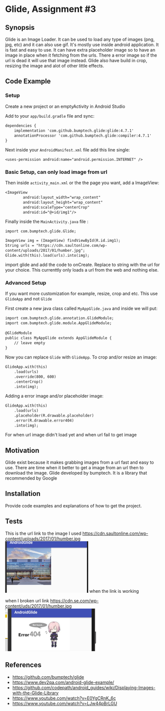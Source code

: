 # Glide, Assignment #3

## Synopsis

Glide is an Image Loader. It can be used to load any type of images (png, jpg, etc) and it can also use gif. It's mostly use inside android application. It is fast and easy to use. It can have extra placeholder image so to have an image in place when it fetching from the urls. There a error image so if the url is dead it will use that image instead. Glide also have build in crop, resizing the image and alot of other little effects.

## Code Example

### Setup

Create a new project or an emptyActivity in Android Studio

Add to your `app/build.gradle` file and sync:
```
dependencies {
    implementation 'com.github.bumptech.glide:glide:4.7.1'
    annotationProcessor 'com.github.bumptech.glide:compiler:4.7.1'
}
```

Next inside your `AndroidManifest.xml` file add this line single:
```
<uses-permission android:name="android.permission.INTERNET" />
```

### Basic Setup, can only load image from url
Then inside `activity_main.xml` or the the page you want, add a ImageView:
```
<ImageView
        android:layout_width="wrap_content"
        android:layout_height="wrap_content"
        android:scaleType="centerCrop"
        android:id="@+id/img1"/>
```

Finally inside the `MainActivity.java` file :
```
import com.bumptech.glide.Glide;
```
```
ImageView img = (ImageView) findViewById(R.id.img1);
String urls = "https://cdn.saultonline.com/wp-content/uploads/2017/01/humber.jpg";
Glide.with(this).load(urls).into(img);
```
import glide and add the code to onCreate. Replace to string with the url for your choice. This currenttly only loads a url from the web and nothing else.

### Advanced Setup
If you want more customization for example, resize, crop and etc. This use `GlideApp` and not `Glide`

First create a new java class called `MyAppGlide.java` and inside we will put:
```
import com.bumptech.glide.annotation.GlideModule;
import com.bumptech.glide.module.AppGlideModule;

@GlideModule
public class MyAppGlide extends AppGlideModule {
    // leave empty
}
```

Now you can replace `Glide` with `GlideApp`.
To crop and/or resize an image:
```
GlideApp.with(this)
    .load(urls)
    .override(800, 600)
    .centerCrop()
    .into(img);
```
Adding a error image and/or placeholder image:
```
GlideApp.with(this)
    .load(urls)
    .placeholder(R.drawable.placeholder)
    .error(R.drawable.error404)
    .into(img);
```
For when url image didn't load yet and when url fail to get image


## Motivation

Glide exist because it makes grabbing images from a url fast and easy to use. There are time when it better to get a image from an url then to download the image.
Glide developed by bumptech.
It is a library that recommended by Google

## Installation

Provide code examples and explanations of how to get the project.


## Tests

This is the url link to the image I used
https://cdn.saultonline.com/wp-content/uploads/2017/01/humber.jpg
<img src="https://raw.githubusercontent.com/chenken12/Glide/master/Images/working_link.PNG">
when the link is working

when I broken url link https://cdn.se.com/wp-content/uds/2017/01/humber.jpg
<img src="https://raw.githubusercontent.com/chenken12/Glide/master/Images/broken_link.PNG">

## References
* https://github.com/bumptech/glide
* https://www.dev2qa.com/android-glide-example/
* https://github.com/codepath/android_guides/wiki/Displaying-Images-with-the-Glide-Library
* https://www.youtube.com/watch?v=E0YgCRnK_6c
* https://www.youtube.com/watch?v=LJw44pBrLGU


